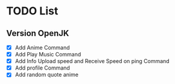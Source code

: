 # TODO List

## Version OpenJK

* [X] Add Anime Command
* [X] Add Play Music Command
* [X] Add Info Upload speed and Receive Speed on ping Command
* [X] Add profile Command
* [X] Add random quote anime